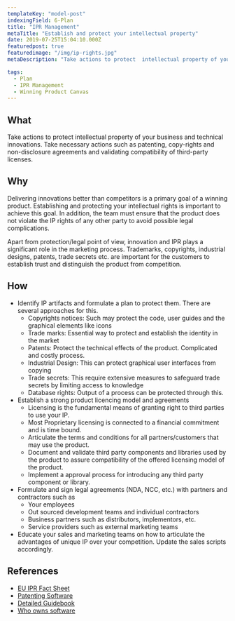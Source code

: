```yaml
---
templateKey: "model-post"
indexingField: 6-Plan
title: "IPR Management"
metaTitle: "Establish and protect your intellectual property"
date: 2019-07-25T15:04:10.000Z
featuredpost: true
featuredimage: "/img/ip-rights.jpg"
metaDescription: "Take actions to protect  intellectual property of your business and technical innovations. Take necessary actions such as patenting, copy-rights and non-disclosure agreements and validating compatibility of third-party licenses."

tags:
  - Plan
  - IPR Management
  - Winning Product Canvas
---
```



## What
Take actions to protect  intellectual property of your business and technical innovations. Take necessary actions such as patenting, copy-rights and non-disclosure agreements and validating compatibility of third-party licenses.

## Why
Delivering innovations better than competitors is a primary goal of a winning product. Establishing and protecting your intellectual rights is important to achieve this goal. In addition, the team must ensure that the product does not violate the IP rights of any other party to avoid possible legal complications. 

Apart from protection/legal point of view, innovation and IPR plays a significant role in the marketing process. Trademarks, copyrights, industrial designs, patents, trade secrets etc. are important for the customers to establish trust and distinguish the product from competition.

## How
- Identify IP artifacts and formulate a plan to protect them. There are several  approaches for this.
  - Copyrights notices: Such may protect the code, user guides and the graphical elements like icons
  - Trade marks: Essential way to protect and establish the identity in the market
  - Patents: Protect the technical effects of the product. Complicated and costly process.
  - Industrial Design: This can protect graphical user interfaces from copying
  - Trade secrets: This require extensive measures to safeguard trade secrets by limiting access to knowledge
  - Database rights: Output of a process can be protected through this.
- Establish a strong product licencing model and agreements
  - Licensing is the fundamental means of granting right to third parties to use your IP. 
  - Most Proprietary licensing is connected to a financial commitment and is time bound.
  - Articulate the terms and conditions for all partners/customers that may use the product.
  - Document and validate third party components and libraries used by the product to assure compatibility of the offered licensing model of the product.
  - Implement a approval process for introducing any third party component or library.
- Formulate and sign legal agreements (NDA, NCC, etc.) with partners and contractors such as
  - Your employees
  - Out sourced development teams and individual contractors
  - Business partners such as distributors, implementors, etc.
  - Service providers such as external marketing teams
- Educate your sales and marketing teams on how to articulate the advantages of unique IP over your competition. Update the sales scripts accordingly.


## References

- [EU IPR Fact Sheet](https://iprhelpdesk.eu/sites/default/files/newsdocuments/Fact-Sheet-IPR-Management-in-Software-Development.pdf)
- [Patenting Software](https://www.wipo.int/sme/en/documents/software_patents_fulltext.html)
- [Detailed Guidebook](https://unctad.org/en/PublicationsLibrary/ictsd2004ipd10_en.pdf)
- [Who owns software](https://devhaus.ie/guides/intellectual-property-rights-who-owns-the-software)
